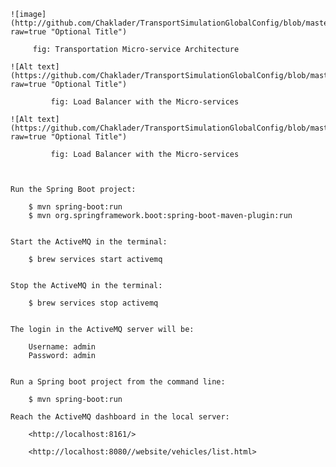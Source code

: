 
    
    ![image](http://github.com/Chaklader/TransportSimulationGlobalConfig/blob/master/images/1.png?raw=true "Optional Title")
         
         fig: Transportation Micro-service Architecture
         
    ![Alt text](https://github.com/Chaklader/TransportSimulationGlobalConfig/blob/master/images/2.png?raw=true "Optional Title")
             
             fig: Load Balancer with the Micro-services
             
    ![Alt text](https://github.com/Chaklader/TransportSimulationGlobalConfig/blob/master/images/3.png?raw=true "Optional Title")
             
             fig: Load Balancer with the Micro-services         
    
    
    
    Run the Spring Boot project:
    
        $ mvn spring-boot:run
        $ mvn org.springframework.boot:spring-boot-maven-plugin:run
    
    
    Start the ActiveMQ in the terminal: 
    
        $ brew services start activemq
    
    
    Stop the ActiveMQ in the terminal: 
        
        $ brew services stop activemq
        
        
    The login in the ActiveMQ server will be: 
    
        Username: admin
        Password: admin
        
        
    Run a Spring boot project from the command line: 
    
        $ mvn spring-boot:run

    Reach the ActiveMQ dashboard in the local server:
    
        <http://localhost:8161/>
        
        <http://localhost:8080//website/vehicles/list.html>